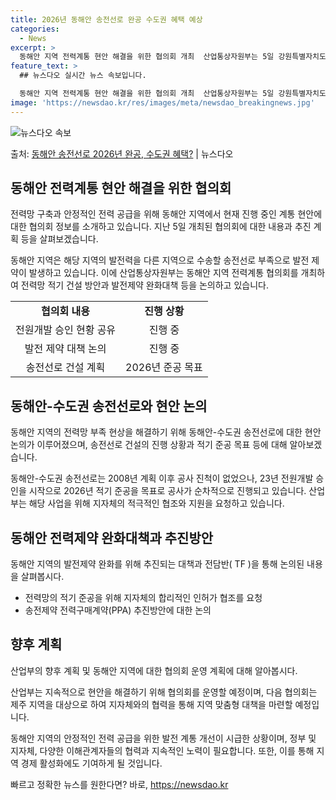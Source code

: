 ```yaml
---
title: 2026년 동해안 송전선로 완공 수도권 혜택 예상
categories:
  - News
excerpt: >
  동해안 지역 전력계통 현안 해결을 위한 협의회 개최  산업통상자원부는 5일 강원특별자치도, 경상북도, 한국전…
feature_text: >
  ## 뉴스다오 실시간 뉴스 속보입니다.

  동해안 지역 전력계통 현안 해결을 위한 협의회 개최  산업통상자원부는 5일 강원특별자치도, 경상북도, 한국전…
image: 'https://newsdao.kr/res/images/meta/newsdao_breakingnews.jpg'
---
```


![뉴스다오 속보](https://newsdao.kr/res/images/meta/newsdao_breakingnews.jpg)

<p>출처: <a href="https://newsdao.kr/4635" rel="dofollow">동해안 송전선로 2026년 완공, 수도권 혜택?</a> | 뉴스다오</p>

<h2 data-ke-size="size26">동해안 전력계통 현안 해결을 위한 협의회</h2>
전력망 구축과 안정적인 전력 공급을 위해 동해안 지역에서 현재 진행 중인 계통 현안에 대한 협의회 정보를 소개하고 있습니다. 지난 5일 개최된 협의회에 대한 내용과 추진 계획 등을 살펴보겠습니다.

<p data-ke-size="size16">동해안 지역은 해당 지역의 발전력을 다른 지역으로 수송할 송전선로 부족으로 발전 제약이 발생하고 있습니다. 이에 산업통상자원부는 동해안 지역 전력계통 협의회를 개최하여 전력망 적기 건설 방안과 발전제약 완화대책 등을 논의하고 있습니다.</p>

<table>
  <tr>
    <td style="text-align: center; height: 17px;"><b>협의회 내용</b></td>
    <td style="text-align: center; height: 17px;"><b>진행 상황</b></td>
  </tr>
  <tr>
    <td style="text-align: center; height: 17px;">전원개발 승인 현황 공유</td>
    <td style="text-align: center; height: 17px;">진행 중</td>
  </tr>
  <tr>
    <td style="text-align: center; height: 17px;">발전 제약 대책 논의</td>
    <td style="text-align: center; height: 17px;">진행 중</td>
  </tr>
  <tr>
    <td style="text-align: center; height: 17px;">송전선로 건설 계획</td>
    <td style="text-align: center; height: 17px;">2026년 준공 목표</td>
  </tr>
</table>

<h2 data-ke-size="size26">동해안-수도권 송전선로와 현안 논의</h2>
동해안 지역의 전력망 부족 현상을 해결하기 위해 동해안-수도권 송전선로에 대한 현안 논의가 이루어졌으며, 송전선로 건설의 진행 상황과 적기 준공 목표 등에 대해 알아보겠습니다.

<p data-ke-size="size16">동해안-수도권 송전선로는 2008년 계획 이후 공사 진척이 없었으나, 23년 전원개발 승인을 시작으로 2026년 적기 준공을 목표로 공사가 순차적으로 진행되고 있습니다. 산업부는 해당 사업을 위해 지자체의 적극적인 협조와 지원을 요청하고 있습니다.</p>

<h2 data-ke-size="size26">동해안 전력제약 완화대책과 추진방안</h2>
동해안 지역의 발전제약 완화를 위해 추진되는 대책과 전담반( TF )을 통해 논의된 내용을 살펴봅시다.

<ul>
  <li>전력망의 적기 준공을 위해 지자체의 합리적인 인허가 협조를 요청</li>
  <li>송전제약 전력구매계약(PPA) 추진방안에 대한 논의</li>
</ul>

<h2 data-ke-size="size26">향후 계획</h2>
산업부의 향후 계획 및 동해안 지역에 대한 협의회 운영 계획에 대해 알아봅시다.

<p data-ke-size="size16">산업부는 지속적으로 현안을 해결하기 위해 협의회를 운영할 예정이며, 다음 협의회는 제주 지역을 대상으로 하여 지자체와의 협력을 통해 지역 맞춤형 대책을 마련할 예정입니다.</p>

동해안 지역의 안정적인 전력 공급을 위한 발전 계통 개선이 시급한 상황이며, 정부 및 지자체, 다양한 이해관계자들의 협력과 지속적인 노력이 필요합니다. 또한, 이를 통해 지역 경제 활성화에도 기여하게 될 것입니다.

<p data-ke-size="size16"></p> 

빠르고 정확한 뉴스를 원한다면? 바로, <a href="https://newsdao.kr" rel="dofollow">https://newsdao.kr</a>


    
